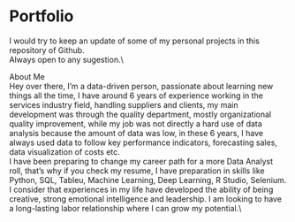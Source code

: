 # Portfolio
 I would try to keep an update of some of my personal projects in this repository of Github.\
 Always open to any sugestion.\
 
 
 
 
 
 About Me\
 Hey over there, I’m a data-driven person, passionate about learning new things all the time, I have around 6 years of experience working in the services industry field, handling suppliers and clients, my main development was through the quality department, mostly organizational quality improvement, while my job was not directly a hard use of data analysis because the amount of data was low, in these 6 years, I have always used data to follow key performance indicators, forecasting sales, data visualization of costs etc.\
I have been preparing to change my career path for a more Data Analyst roll, that’s why if you check my resume, I have preparation in skills like Python, SQL, Tableu, Machine Learning, Deep Learning, R Studio, Selenium.\
I consider that experiences in my life have developed the ability of being creative, strong emotional intelligence and leadership. I am looking to have a long-lasting labor relationship where I can grow my potential.\

